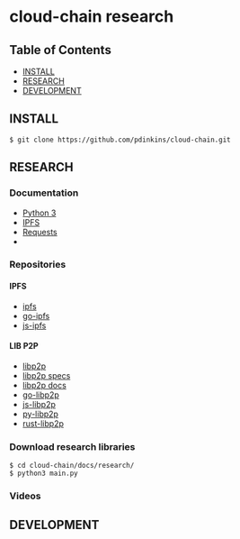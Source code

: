 # cloud-chain research
## Table of Contents
- [INSTALL](#install)
- [RESEARCH](#research)
- [DEVELOPMENT](#development)

## INSTALL
```console
$ git clone https://github.com/pdinkins/cloud-chain.git
```
## RESEARCH
### Documentation
- [Python 3](https://docs.python.org/3/)
- [IPFS](https://docs.ipfs.io/)
- [Requests](http://docs.python-requests.org/en/master/)
- []()

### Repositories

#### IPFS
- [ipfs](https://github.com/ipfs/ipfs)
- [go-ipfs](https://github.com/ipfs/go-ipfs)
- [js-ipfs](https://github.com/ipfs/js-ipfs)

#### LIB P2P
- [libp2p](https://github.com/libp2p/libp2p)
- [libp2p specs](https://github.com/libp2p/specs)
- [libp2p docs](https://github.com/libp2p/docs)
- [go-libp2p](https://github.com/libp2p/go-libp2p)
- [js-libp2p](https://github.com/libp2p/js-libp2p)
- [py-libp2p](https://github.com/libp2p/py-libp2p)
- [rust-libp2p](https://github.com/libp2p/rust-libp2p)




### Download research libraries
```console
$ cd cloud-chain/docs/research/
$ python3 main.py
```
### Videos
## DEVELOPMENT